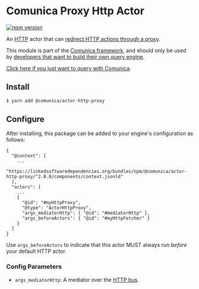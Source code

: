 # Comunica Proxy Http Actor

[![npm version](https://badge.fury.io/js/%40comunica%2Factor-http-proxy.svg)](https://www.npmjs.com/package/@comunica/actor-http-proxy)

An [HTTP](https://github.com/comunica/comunica/tree/master/packages/bus-http) actor that
can [redirect HTTP actions through a proxy](https://comunica.dev/docs/query/advanced/proxying/).

This module is part of the [Comunica framework](https://github.com/comunica/comunica),
and should only be used by [developers that want to build their own query engine](https://comunica.dev/docs/modify/).

[Click here if you just want to query with Comunica](https://comunica.dev/docs/query/).

## Install

```bash
$ yarn add @comunica/actor-http-proxy
```

## Configure

After installing, this package can be added to your engine's configuration as follows:
```text
{
  "@context": [
    ...
    "https://linkedsoftwaredependencies.org/bundles/npm/@comunica/actor-http-proxy/^2.0.0/components/context.jsonld"  
  ],
  "actors": [
    ...
    {
      "@id": "#myHttpProxy",
      "@type": "ActorHttpProxy",
      "args_mediatorHttp": { "@id": "#mediatorHttp" },
      "args_beforeActors": { "@id": "#myHttpFetcher" }
    }
  ]
}
```

Use `args_beforeActors` to indicate that this actor MUST always run _before_ your default HTTP actor.

### Config Parameters

* `args_mediatorHttp`: A mediator over the [HTTP bus](https://github.com/comunica/comunica/tree/master/packages/bus-http).
